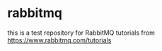 # rabbitmq
this is a test repository for RabbitMQ tutorials from https://www.rabbitmq.com/tutorials
